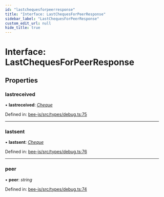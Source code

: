 ```yaml
---
id: "lastchequesforpeerresponse"
title: "Interface: LastChequesForPeerResponse"
sidebar_label: "LastChequesForPeerResponse"
custom_edit_url: null
hide_title: true
---
```


# Interface: LastChequesForPeerResponse

## Properties

### lastreceived

• **lastreceived**: [*Cheque*](cheque.md)

Defined in: [bee-js/src/types/debug.ts:75](https://github.com/ethersphere/bee-js/blob/430becc/src/types/debug.ts#L75)

___

### lastsent

• **lastsent**: [*Cheque*](cheque.md)

Defined in: [bee-js/src/types/debug.ts:76](https://github.com/ethersphere/bee-js/blob/430becc/src/types/debug.ts#L76)

___

### peer

• **peer**: *string*

Defined in: [bee-js/src/types/debug.ts:74](https://github.com/ethersphere/bee-js/blob/430becc/src/types/debug.ts#L74)

